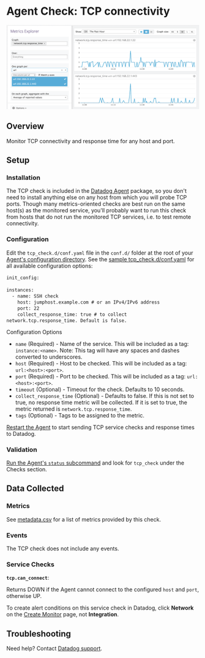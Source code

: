 # Agent Check: TCP connectivity

![Network Graph][9]

## Overview

Monitor TCP connectivity and response time for any host and port.

## Setup

### Installation

The TCP check is included in the [Datadog Agent][1] package, so you don't need to install anything else on any host from which you will probe TCP ports. Though many metrics-oriented checks are best run on the same host(s) as the monitored service, you'll probably want to run this check from hosts that do not run the monitored TCP services, i.e. to test remote connectivity.

### Configuration

Edit the `tcp_check.d/conf.yaml` file in the `conf.d/` folder at the root of your [Agent's configuration directory][10]. See the [sample tcp_check.d/conf.yaml][2] for all available configuration options:

```
init_config:

instances:
  - name: SSH check
    host: jumphost.example.com # or an IPv4/IPv6 address
    port: 22
    collect_response_time: true # to collect network.tcp.response_time. Default is false.
```

Configuration Options

* `name` (Required) - Name of the service. This will be included as a tag: `instance:<name>`. Note: This tag will have any spaces and dashes converted to underscores.
* `host` (Required) - Host to be checked. This will be included as a tag: `url:<host>:<port>`.
* `port` (Required) - Port to be checked. This will be included as a tag: `url:<host>:<port>`.
* `timeout` (Optional) - Timeout for the check. Defaults to 10 seconds.
* `collect_response_time` (Optional) - Defaults to false. If this is not set to true, no response time metric will be collected. If it is set to true, the metric returned is `network.tcp.response_time`.
* `tags` (Optional) - Tags to be assigned to the metric.

[Restart the Agent][3] to start sending TCP service checks and response times to Datadog.

### Validation

[Run the Agent's `status` subcommand][4] and look for `tcp_check` under the Checks section.

## Data Collected

### Metrics

See [metadata.csv][5] for a list of metrics provided by this check.

### Events
The TCP check does not include any events.

### Service Checks

**`tcp.can_connect`**:

Returns DOWN if the Agent cannot connect to the configured `host` and `port`, otherwise UP.

To create alert conditions on this service check in Datadog, click **Network** on the [Create Monitor][6] page, not **Integration**.

## Troubleshooting
Need help? Contact [Datadog support][7].


[1]: https://app.datadoghq.com/account/settings#agent
[2]: https://github.com/DataDog/integrations-core/blob/master/tcp_check/datadog_checks/tcp_check/data/conf.yaml.example
[3]: https://docs.datadoghq.com/agent/faq/agent-commands/#start-stop-restart-the-agent
[4]: https://docs.datadoghq.com/agent/faq/agent-commands/#agent-status-and-information
[5]: https://github.com/DataDog/integrations-core/blob/master/tcp_check/metadata.csv
[6]: https://app.datadoghq.com/monitors#/create
[7]: https://docs.datadoghq.com/help/
[9]: https://raw.githubusercontent.com/DataDog/integrations-core/master/tcp_check/images/netgraphs.png
[10]: https://docs.datadoghq.com/agent/faq/agent-configuration-files/#agent-configuration-directory
